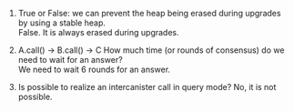 1. True or False: we can prevent the heap being erased during upgrades by using a stable heap.  
False. It is always erased during upgrades.

1. A.call() -> B.call() -> C How much time (or rounds of consensus) do we need to wait for an answer?  
We need to wait 6 rounds for an answer.

1. Is possible to realize an intercanister call in query mode?
No, it is not possible.
